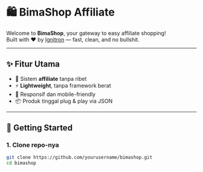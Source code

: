 # 🛍️ BimaShop Affiliate

Welcome to **BimaShop**, your gateway to easy affiliate shopping!  
Built with ❤️ by [Ignitron](https://github.com/bimaadam) — fast, clean, and no bullshit.

---

## ✨ Fitur Utama

- 🔗 Sistem **affiliate** tanpa ribet
- ⚡ **Lightweight**, tanpa framework berat
- 📱 Responsif dan mobile-friendly
- 📦 Produk tinggal plug & play via JSON

---

## 🚀 Getting Started

### 1. Clone repo-nya

```bash
git clone https://github.com/yourusername/bimashop.git
cd bimashop
```
